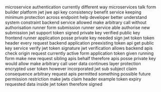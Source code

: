 microservice authentication currently different way microservices talk form builder platform jwt jwe api key consistency benefit service keeping minimum protection across endpoint help developer better understand system constraint backend service allowed make arbitrary call without authorisation runner form submission runner service able authorise new submission jwt support token signed private key verified public key frontend runner application posse private key needed sign jwt token token header every request backend application preexisting token api get public key service verify jwt token signature jwt verification allows backend apis check origin request currently active form application token given running form make new request sibling apis behalf therefore apis posse private key would allow make arbitrary call user data continues layer protection encrypted user token however incorporated jwt sub subject claim consequence arbitrary request apis permitted something possible future permission restriction make jwts claim header example token expiry requested data inside jwt token therefore signed